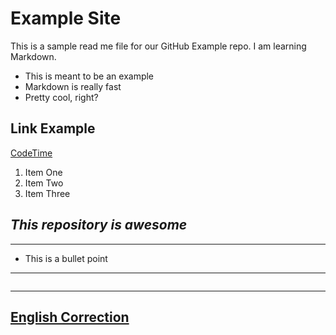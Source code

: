 # Example Site

This is a sample read me file for our GitHub Example repo. I am learning Markdown.

* This is meant to be an example
* Markdown is really fast
* Pretty cool, right?

## Link Example
[CodeTime](https://www.youtube.com)

1. Item One
2. Item Two
3. Item Three

## _This repository is awesome_


---

- This is a bullet point

---

```python

```

----

## [English Correction](http://www.https://app.grammarly.com/)

